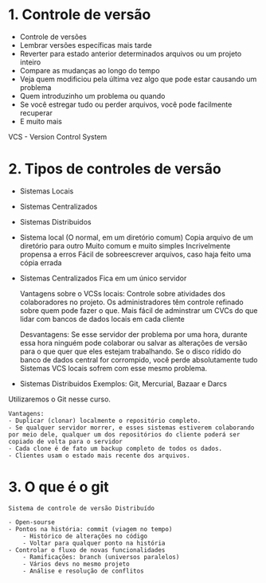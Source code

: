 # 1. Controle de versão

- Controle de versões
- Lembrar versões específicas mais tarde
- Reverter para estado anterior determinados arquivos ou um projeto inteiro
- Compare as mudanças ao longo do tempo
- Veja quem modificiou pela última vez algo que pode estar causando um problema
- Quem introduzinho um problema ou quando
- Se você estregar tudo ou perder arquivos, você pode facilmente recuperar
- E muito mais

VCS - Version Control System

# 2. Tipos de controles de versão

- Sistemas Locais
- Sistemas Centralizados
- Sistemas Distribuidos


- Sistema local (O normal, em um diretório comum)
    Copia arquivo de um diretório para outro
    Muito comum e muito simples
    Incrivelmente propensa a erros
    Fácil de sobreescrever arquivos, caso haja feito uma cópia errada


- Sistemas Centralizados
    Fica em um único servidor

    Vantagens sobre o VCSs locais:
        Controle sobre atividades dos colaboradores no projeto.
        Os administradores têm controle refinado sobre quem pode fazer o que.
        Mais fácil de adminstrar um CVCs do que lidar com bancos de dados locais em cada cliente

    Desvantagens:
        Se esse servidor der problema por uma hora, durante essa hora ninguém pode colaborar ou salvar as alterações de versão para o que quer que eles estejam trabalhando.
        Se o disco rídido do banco de dados central for corrompido, você perde absolutamente tudo
        Sistemas VCS locais sofrem com esse mesmo problema.

- Sistemas Distribuidos
Exemplos: Git, Mercurial, Bazaar e Darcs

Utilizaremos o Git nesse curso.

    Vantagens:
    - Duplicar (clonar) localmente o repositório completo.
    - Se qualquer servidor morrer, e esses sistemas estiverem colaborando por meio dele, qualquer um dos repositórios do cliente poderá ser copiado de volta para o servidor
    - Cada clone é de fato um backup completo de todos os dados.
    - Clientes usam o estado mais recente dos arquivos.



# 3. O que é o git

    Sistema de controle de versão Distribuído

    - Open-sourse
    - Pontos na história: commit (viagem no tempo)
        - Histórico de alterações no código
        - Voltar para qualquer ponto na história
    - Controlar o fluxo de novas funcionalidades
        - Ramificações: branch (universos paralelos)
        - Vários devs no mesmo projeto
        - Análise e resolução de conflitos
